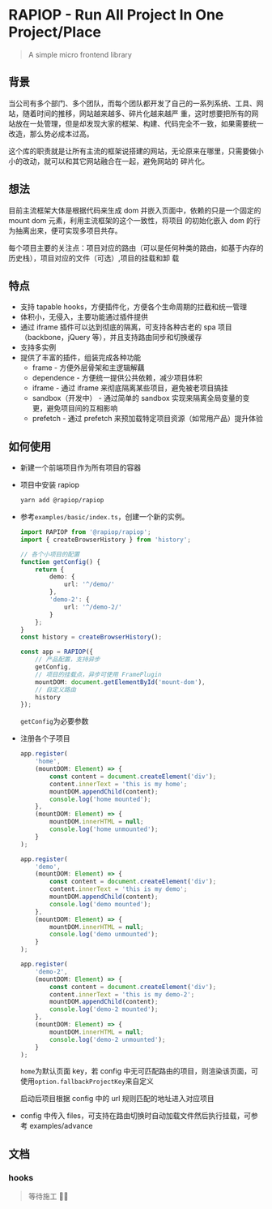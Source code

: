 # RAPIOP - Run All Project In One Project/Place

> A simple micro frontend library

## 背景

当公司有多个部门、多个团队，而每个团队都开发了自己的一系列系统、工具、网站，随着时间的推移，网站越来越多、碎片化越来越严
重，这时想要把所有的网站放在一处管理，但是却发现大家的框架、构建、代码完全不一致，如果需要统一改造，那么势必成本过高。

这个库的职责就是让所有主流的框架说搭建的网站，无论原来在哪里，只需要做小小的改动，就可以和其它网站融合在一起，避免网站的
碎片化。

## 想法

目前主流框架大体是根据代码来生成 dom 并嵌入页面中，依赖的只是一个固定的 mount dom 元素，利用主流框架的这个一致性，将项目
的初始化嵌入 dom 的行为抽离出来，便可实现多项目共存。

每个项目主要的关注点：项目对应的路由（可以是任何种类的路由，如基于内存的历史栈），项目对应的文件（可选）,项目的挂载和卸
载

## 特点

-   支持 tapable hooks，方便插件化，方便各个生命周期的拦截和统一管理
-   体积小，无侵入，主要功能通过插件提供
-   通过 iframe 插件可以达到彻底的隔离，可支持各种古老的 spa 项目（backbone，jQuery 等），并且支持路由同步和切换缓存
-   支持多实例
-   提供了丰富的插件，组装完成各种功能
    -   frame - 方便外层骨架和主逻辑解藕
    -   dependence - 方便统一提供公共依赖，减少项目体积
    -   iframe - 通过 iframe 来彻底隔离某些项目，避免被老项目搞挂
    -   sandbox（开发中） - 通过简单的 sandbox 实现来隔离全局变量的变更，避免项目间的互相影响
    -   prefetch - 通过 prefetch 来预加载特定项目资源（如常用产品）提升体验

## 如何使用

-   新建一个前端项目作为所有项目的容器
-   项目中安装 rapiop

    ```sh
    yarn add @rapiop/rapiop
    ```

-   参考`examples/basic/index.ts`，创建一个新的实例。

    ```ts
    import RAPIOP from '@rapiop/rapiop';
    import { createBrowserHistory } from 'history';

    // 各个小项目的配置
    function getConfig() {
        return {
            demo: {
                url: '^/demo/'
            },
            'demo-2': {
                url: '^/demo-2/'
            }
        };
    }
    const history = createBrowserHistory();

    const app = RAPIOP({
        // 产品配置，支持异步
        getConfig,
        // 项目的挂载点，异步可使用 FramePlugin
        mountDOM: document.getElementById('mount-dom'),
        // 自定义路由
        history
    });
    ```

    `getConfig`为必要参数

*   注册各个子项目

    ```ts
    app.register(
        'home',
        (mountDOM: Element) => {
            const content = document.createElement('div');
            content.innerText = 'this is my home';
            mountDOM.appendChild(content);
            console.log('home mounted');
        },
        (mountDOM: Element) => {
            mountDOM.innerHTML = null;
            console.log('home unmounted');
        }
    );

    app.register(
        'demo',
        (mountDOM: Element) => {
            const content = document.createElement('div');
            content.innerText = 'this is my demo';
            mountDOM.appendChild(content);
            console.log('demo mounted');
        },
        (mountDOM: Element) => {
            mountDOM.innerHTML = null;
            console.log('demo unmounted');
        }
    );

    app.register(
        'demo-2',
        (mountDOM: Element) => {
            const content = document.createElement('div');
            content.innerText = 'this is my demo-2';
            mountDOM.appendChild(content);
            console.log('demo-2 mounted');
        },
        (mountDOM: Element) => {
            mountDOM.innerHTML = null;
            console.log('demo-2 unmounted');
        }
    );
    ```

    `home`为默认页面 key，若 config 中无可匹配路由的项目，则渲染该页面，可使用`option.fallbackProjectKey`来自定义

    启动后项目根据 config 中的 url 规则匹配的地址进入对应项目

*   config 中传入 files，可支持在路由切换时自动加载文件然后执行挂载，可参考 examples/advance

## 文档

### hooks

> 等待施工 👷‍👷
